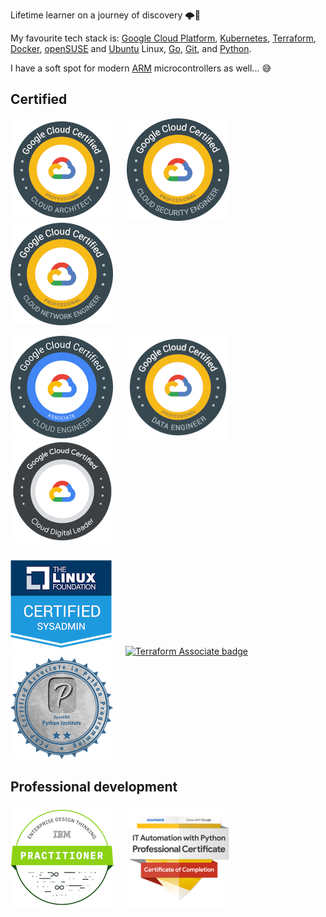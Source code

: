 Lifetime learner on a journey of discovery :cloud_with_lightning::hamster:

My favourite tech stack is: [Google Cloud Platform], [Kubernetes], [Terraform], [Docker], [openSUSE] and [Ubuntu] Linux, [Go], [Git], and [Python].

I have a soft spot for modern [ARM] microcontrollers as well... 😅

[Google Cloud Platform]: https://cloud.google.com/
[Kubernetes]: https://kubernetes.io/
[Terraform]: https://www.terraform.io/
[openSUSE]: https://www.opensuse.org/
[Ubuntu]: https://ubuntu.com/
[Go]: https://golang.org/
[Git]: https://git-scm.com/
[Python]: https://www.python.org/
[Docker]: https://www.docker.com/
[ARM]: https://www.arm.com/

## Certified

[![Google Cloud Certified Professional Cloud Architect badge](./images/credentials/google/google-cloud-certified-professional-cloud-architect.png)](https://www.credential.net/a1b633aa-914a-485d-8520-b4d41c3d7803) &emsp;
[![Google Cloud Certified Professional Cloud Security Engineer badge](./images/credentials/google/google-cloud-certified-professional-cloud-security-engineer.png)](https://www.credential.net/d1408d56-7401-49b7-96e1-0a695a364114) &emsp;
[![Google Cloud Certified Professional Cloud Network Engineer badge](./images/credentials/google/google-cloud-certified-professional-cloud-network-engineer.png)](https://www.credential.net/e9ffc93b-2f1e-4fa2-a2b5-9411d2635574) &emsp;

[![Google Cloud Certified Associate Cloud Engineer badge](./images/credentials/google/google-cloud-certified-associate-cloud-engineer.png)](https://www.credential.net/e86d5bfb-a57e-49ec-9132-1b0f8e7c08cf) &emsp;
[![Google Cloud Certified Professional Data Engineer badge](./images/credentials/google/google-cloud-certified-professional-data-engineer.png)](https://www.credential.net/99a4cf49-7d07-411b-af08-15c1589eb59c) &emsp;
[![Google Cloud Certified Cloud Digital Leader badge](./images/credentials/google/google-cloud-certified-cloud-digital-leader.png)](https://www.credential.net/ed191d47-b467-46d7-aef0-9f245dc43829) &emsp;

[![Linux Foundation Certified Systems Administrator badge](./images/credentials/lf/lfcs-linux-foundation-certified-systems-administrator.png)](https://www.credly.com/badges/0a0f01ba-a2f4-400f-946b-e14735c26aa6) &emsp;
[![Terraform Associate badge](./images/credentials/hashicorp/hashicorp-certified-terraform-associate-164.png)](https://www.youracclaim.com/badges/196179bf-1de3-4afd-b073-87729ea6040d/public_url) &emsp;
[![Python Associate badge](./images/credentials/pcap/pcap-31-02-pcap-certified-associate-in-python-programming.png)](https://www.youracclaim.com/badges/1f7ce0ee-2597-4ad1-bad2-968c6551f66a/public_url) &emsp;

## Professional development

[![Enterprise Design Thinking Practitioner badge](./images/credentials/ibm/ibm-enterprise-design-thinking-practitioner.png)](https://www.youracclaim.com/badges/77b0ccdd-8793-499d-94c8-69a9a2b717b8/public_url) &emsp;
[![Automation with Python badge](./images/credentials/google/google-it-automation-with-python-certificate.png)](https://www.youracclaim.com/badges/e089c085-dad2-4344-b42e-78269eae8d07/public_url)

